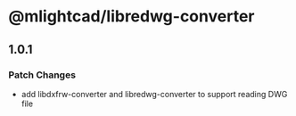 # @mlightcad/libredwg-converter

## 1.0.1

### Patch Changes

- add libdxfrw-converter and libredwg-converter to support reading DWG file
